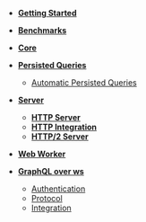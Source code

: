 - **[Getting Started](getting-started)**

- **[Benchmarks](benchmarks)**

- **[Core](core/)**

- **[Persisted Queries](persisted/)**
  - [Automatic Persisted Queries](persisted/apq)

- **[Server](server/)**
  - **[HTTP Server](server/http)**
  - **[HTTP Integration](server/http-integration)**
  - **[HTTP/2 Server](server/http2)**

- **[Web Worker](worker/)**

- **[GraphQL over ws](ws/)**
  - [Authentication](ws/authentication)
  - [Protocol](ws/PROTOCOL)
  - [Integration](ws/integration)